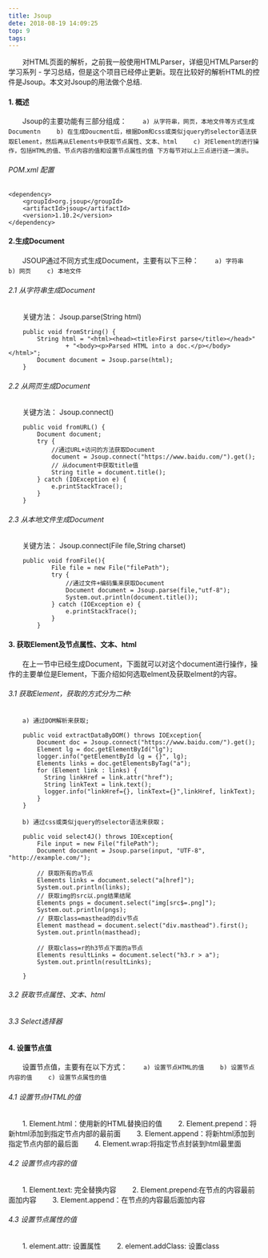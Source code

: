 ```yaml
---
title: Jsoup
dete: 2018-08-19 14:09:25
top: 9
tags:
---
```

　　对HTML页面的解析，之前我一般使用HTMLParser，详细见HTMLParser的学习系列 - 学习总结，但是这个项目已经停止更新。现在比较好的解析HTML的控件是Jsoup。本文对Jsoup的用法做个总结.
<!-- more -->
#### 1. 概述

　　Jsoup的主要功能有三部分组成：
　　`a) 从字符串，网页，本地文件等方式生成Documentn`
　　`b) 在生成Doucment后，根据Dom和css或类似jquery的selector语法获取Element，然后再从Elements中获取节点属性、文本、html`
　　`c) 对Element的进行操作，包括HTML的值、节点内容的值和设置节点属性的值
下方每节对以上三点进行逐一演示。`

###### POM.xml 配置

```
<dependency>
    <groupId>org.jsoup</groupId>
    <artifactId>jsoup</artifactId>
    <version>1.10.2</version>
</dependency>
```

#### 2.生成Document
　　JSOUP通过不同方式生成Document，主要有以下三种：
　　`a) 字符串`
　　`b) 网页`
　　`c) 本地文件`
###### 2.1 从字符串生成Document
　　关键方法： Jsoup.parse(String html)
```
	public void fromString() {
        String html = "<html><head><title>First parse</title></head>"
                + "<body><p>Parsed HTML into a doc.</p></body></html>";
        Document document = Jsoup.parse(html);
    }
```

###### 2.2 从网页生成Document
　　关键方法： Jsoup.connect()
```
    public void fromURL() {
        Document document;
        try {
        	//通过URL+访问的方法获取Document
            document = Jsoup.connect("https://www.baidu.com/").get();
            // 从document中获取title值
            String title = document.title();
        } catch (IOException e) {
            e.printStackTrace();
        }
    }
```
###### 2.3 从本地文件生成Document
　　关键方法： Jsoup.connect(File file,String charset)
```
    public void fromFile(){
            File file = new File("filePath");
            try {
                //通过文件+编码集来获取Document
                Document document = Jsoup.parse(file,"utf-8");
                System.out.println(document.title());
            } catch (IOException e) {
                e.printStackTrace();
            }
        }
```
#### 3. 获取Element及节点属性、文本、html
　　在上一节中已经生成Document，下面就可以对这个document进行操作，操作的主要单位是Element，下面介绍如何选取elment及获取elment的内容。
###### 3.1 获取Element，获取的方式分为二种:
　　`a) 通过DOM解析来获取;`
```
    public void extractDataByDOM() throws IOException{
        Document doc = Jsoup.connect("https://www.baidu.com/").get();
        Element lg = doc.getElementById("lg");
        logger.info("getElementById lg = {}", lg);
        Elements links = doc.getElementsByTag("a");
        for (Element link : links) {
          String linkHref = link.attr("href");
          String linkText = link.text();
          logger.info("linkHref={}, linkText={}",linkHref, linkText);
        }
    }
```
　　`b) 通过css或类似jquery的selector语法来获取；`
```
    public void select4J() throws IOException{
        File input = new File("filePath");
        Document document = Jsoup.parse(input, "UTF-8", "http://example.com/");

        // 获取所有的a节点
        Elements links = document.select("a[href]");
        System.out.println(links);
        // 获取img的src以.png结果结尾
        Elements pngs = document.select("img[src$=.png]");
        System.out.println(pngs);
        // 获取class=masthead的div节点
        Element masthead = document.select("div.masthead").first();
        System.out.println(masthead);

        // 获取class=r的h3节点下面的a节点
        Elements resultLinks = document.select("h3.r > a");
        System.out.println(resultLinks);

    }
```
###### 3.2 获取节点属性、文本、html
###### 3.3 Select选择器
#### 4. 设置节点值
　　设置节点值，主要有在以下方式：
　　`a) 设置节点HTML的值`
　　`b) 设置节点内容的值`
　　`c) 设置节点属性的值`
###### 4.1 设置节点HTML的值
　　1. Element.html：使用新的HTML替换旧的值
　　2. Element.prepend：将新html添加到指定节点内部的最前面
　　3. Element.append：将新html添加到指定节点内部的最后面
　　4. Element.wrap:将指定节点封装到html最里面

###### 4.2 设置节点内容的值
　　1. Element.text: 完全替换内容
　　2. Element.prepend:在节点的内容最前面加内容
　　3. Element.append：在节点的内容最后面加内容

###### 4.3 设置节点属性的值
　　1. element.attr: 设置属性
　　2. element.addClass: 设置class
